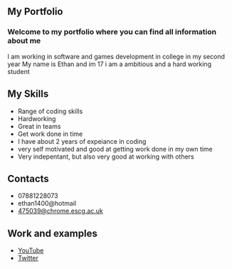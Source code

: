 ## My Portfolio
### Welcome to my portfolio where you can find all information about me


 I am working in software and games development in college in my second year 
 My name is Ethan and im 17 i am a ambitious and a hard working student
 
 
## My Skills
 - Range of coding skills
 - Hardworking
 - Great in teams
 - Get work done in time
 - I have about 2 years of expeiance in coding
 - very self motivated and good at getting work done in my own time
 - Very indepentant, but also very good at working with others
 
## Contacts
 - 07881228073
 - ethan1400@hotmail
 - 475039@chrome.escg.ac.uk

## Work and examples
 - [YouTube](https://www.youtube.com/channel/UCZPgRcU2FACtBiURB2pJx-g?view_as=subscriber)
 - [Twitter](https://twitter.com/475039chromesu1)
